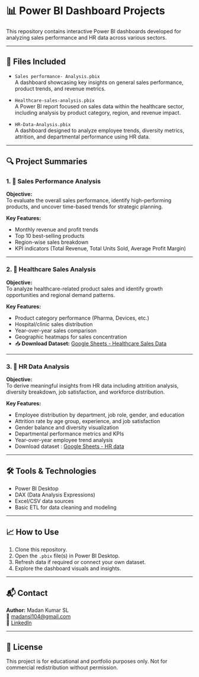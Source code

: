 # 📊 Power BI Dashboard Projects

This repository contains interactive Power BI dashboards developed for analyzing sales performance and HR data across various sectors.

---

## 📁 Files Included

- `Sales performance- Analysis.pbix`  
  A dashboard showcasing key insights on general sales performance, product trends, and revenue metrics.

- `Healthcare-sales-analysis.pbix`  
  A Power BI report focused on sales data within the healthcare sector, including analysis by product category, region, and revenue impact.

- `HR-Data-Analysis.pbix`  
  A dashboard designed to analyze employee trends, diversity metrics, attrition, and departmental performance using HR data.

---

## 🔍 Project Summaries

### 1. 💼 Sales Performance Analysis

**Objective:**  
To evaluate the overall sales performance, identify high-performing products, and uncover time-based trends for strategic planning.

**Key Features:**
- Monthly revenue and profit trends
- Top 10 best-selling products
- Region-wise sales breakdown
- KPI indicators (Total Revenue, Total Units Sold, Average Profit Margin)

---

### 2. 🏥 Healthcare Sales Analysis

**Objective:**  
To analyze healthcare-related product sales and identify growth opportunities and regional demand patterns.

**Key Features:**
- Product category performance (Pharma, Devices, etc.)
- Hospital/clinic sales distribution
- Year-over-year sales comparison
- Geographic heatmaps for sales concentration  
- 📥 **Download Dataset:** [Google Sheets - Healthcare Sales Data](https://docs.google.com/spreadsheets/d/1uxKaUMgobh8y1xRHdXEFeizV3PbHgmtewNQTfABKqNo/edit?usp=sharing)

---

### 3. 👥 HR Data Analysis

**Objective:**  
To derive meaningful insights from HR data including attrition analysis, diversity breakdown, job satisfaction, and workforce distribution.

**Key Features:**
- Employee distribution by department, job role, gender, and education
- Attrition rate by age group, experience, and job satisfaction
- Gender balance and diversity visualization
- Departmental performance metrics and KPIs
- Year-over-year employee trend analysis
- Download dataset : [Google Sheets - HR data ](https://docs.google.com/spreadsheets/d/1X6uol04fHj4Q87c7h5ceyIFX-9myuyUS/edit?usp=drive_link&ouid=108096931693395678657&rtpof=true&sd=true)

---

## 🛠 Tools & Technologies

- Power BI Desktop
- DAX (Data Analysis Expressions)
- Excel/CSV data sources
- Basic ETL for data cleaning and modeling

---

## 📈 How to Use

1. Clone this repository.
2. Open the `.pbix` file(s) in Power BI Desktop.
3. Refresh data if required or connect your own dataset.
4. Explore the dashboard visuals and insights.

---

## 📬 Contact

**Author:** Madan Kumar SL  
📧 madansl104@gmail.com  
🔗 [LinkedIn](https://www.linkedin.com/in/madan-kumar-sl-8a3636290)

---

## 📌 License

This project is for educational and portfolio purposes only. Not for commercial redistribution without permission.
